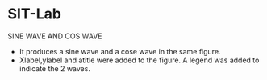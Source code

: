 # SIT-Lab
SINE WAVE AND COS WAVE
<ul>
  <li>It produces a sine wave and a cose wave in the same figure.
  <li>Xlabel,ylabel and atitle were added to the figure.
  <l1>A legend was added to indicate the 2 waves.
 </ul>
  
